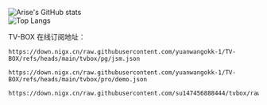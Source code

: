 ![Arise's GitHub stats](https://github-readme-stats-ten-gilt.vercel.app/api?username=yuanwangokk-1&count_private=true&show_icons=true&theme=radical&include_all_commits=true)  
![Top Langs](https://github-readme-stats.vercel.app/api/top-langs/?username=yuanwangokk-1&layout=compact&hide=css,scss,shell,html&langs_count=8&show_icons=true&theme=radical)

TV-BOX 在线订阅地址：

```https
https://down.nigx.cn/raw.githubusercontent.com/yuanwangokk-1/TV-BOX/refs/heads/main/tvbox/pg/jsm.json
```

```https
https://down.nigx.cn/raw.githubusercontent.com/yuanwangokk-1/TV-BOX/refs/heads/main/tvbox/pro/demo.json
```

```https
https://down.nigx.cn/raw.githubusercontent.com/su147456888444/tvbox/raw/main/18.txt
```
